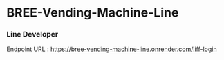 # BREE-Vending-Machine-Line
### Line Developer
Endpoint URL : https://bree-vending-machine-line.onrender.com/liff-login
